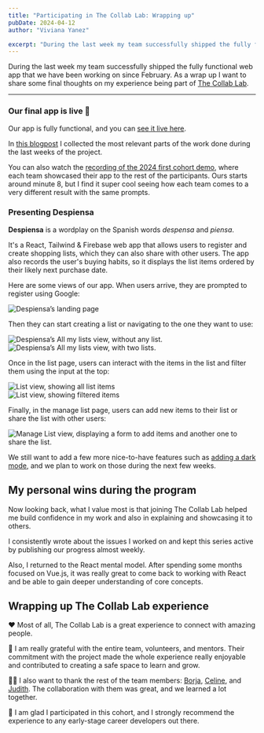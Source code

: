 ```yaml
---
title: "Participating in The Collab Lab: Wrapping up"
pubDate: 2024-04-12
author: "Viviana Yanez"

excerpt: "During the last week my team successfully shipped the fully functional web app, and as a wrap up I want to share some final thoughts on this amazing experience."
---
```


During the last week my team successfully shipped the fully functional web app that we have been working on since February.
As a wrap up I want to share some final thoughts on my experience being part of [The Collab Lab](https://the-collab-lab.codes/).

---

### Our final app is live 🚀

Our app is fully functional, and you can [see it live here](https://tcl-71-smart-shopping-list.web.app/).

In [this blogpost](https://dev.to/vivitt/participating-in-the-collab-lab-week-8-9-2aci) I collected the most relevant parts of the work done during the last weeks of the project.

You can also watch the [recording of the 2024 first cohort demo](https://cdn.zappy.app/c4fb07e5fb336cbd34543e7220db3755.mp4), where each team showcased their app to the rest of the participants. Ours starts around minute 8, but I find it super cool seeing how each team comes to a very different result with the same prompts.

### Presenting Despiensa

**Despiensa** is a wordplay on the Spanish words _despensa_ and _piensa_.

It's a React, Tailwind & Firebase web app that allows users to register and create shopping lists, which they can also share with other users. The app also records the user's buying habits, so it displays the list items ordered by their likely next purchase date.

Here are some views of our app. When users arrive, they are prompted to register using Google:

<div class="blog__illustration">
    <img src='https://dev-to-uploads.s3.amazonaws.com/uploads/articles/nt05c5tz0mmdhycaw4pt.png' alt="Despiensa’s landing page"/>
</div>

Then they can start creating a list or navigating to the one they want to use:

<div class="blog__illustration">
    <img src='https://dev-to-uploads.s3.amazonaws.com/uploads/articles/z5n4yx25551u2o8w0kc2.png' alt="Despiensa’s All my lists view, without any list."/>
</div>

<div class="blog__illustration">
    <img src='https://dev-to-uploads.s3.amazonaws.com/uploads/articles/5e5fdut9axayiliu4f1o.png' alt="Despiensa’s All my lists view, with two lists."/>
</div>

Once in the list page, users can interact with the items in the list and filter them using the input at the top:

<div class="blog__illustration">
    <img src='https://dev-to-uploads.s3.amazonaws.com/uploads/articles/9r275icw60re25tih493.png' alt="List view, showing all list items"/>
</div>

<div class="blog__illustration">
    <img src='https://dev-to-uploads.s3.amazonaws.com/uploads/articles/hqfdokamm8acpl4cvtp5.png' alt="List view, showing filtered items"/>
</div>

Finally, in the manage list page, users can add new items to their list or share the list with other users:

<div class="blog__illustration">
    <img src='https://dev-to-uploads.s3.amazonaws.com/uploads/articles/3da59kixpngrt5wj8i2x.png' alt="Manage List view, displaying a form to add items and another one to share the list."/>
</div>

We still want to add a few more nice-to-have features such as [adding a dark mode](https://github.com/the-collab-lab/tcl-71-smart-shopping-list/issues), and we plan to work on those during the next few weeks.

## My personal wins during the program

Now looking back, what I value most is that joining The Collab Lab helped me build confidence in my work and also in explaining and showcasing it to others.

I consistently wrote about the issues I worked on and kept this series active by publishing our progress almost weekly.

Also, I returned to the React mental model. After spending some months focused on Vue.js, it was really great to come back to working with React and be able to gain deeper understanding of core concepts.

## Wrapping up The Collab Lab experience

❤️ Most of all, The Collab Lab is a great experience to connect with amazing people.

💫 I am really grateful with the entire team, volunteers, and mentors. Their commitment with the project made the whole experience really enjoyable and contributed to creating a safe space to learn and grow.

🙌🏽 I also want to thank the rest of the team members: [Borja](https://github.com/borjaMarti), [Celine](https://github.com/the-collab-lab/tcl-71-smart-shopping-list), and [Judith](https://github.com/BikeMouse). The collaboration with them was great, and we learned a lot together.

🌱 I am glad I participated in this cohort, and I strongly recommend the experience to any early-stage career developers out there.
